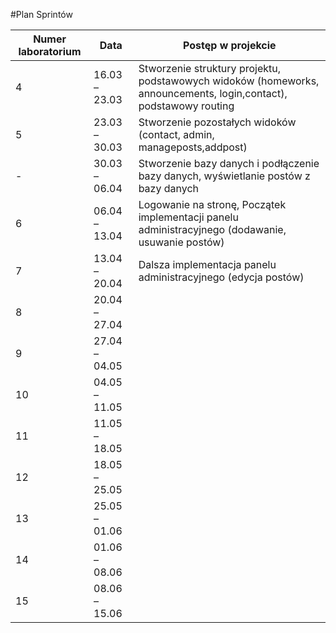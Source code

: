 #Plan Sprintów

Numer laboratorium | Data | Postęp w projekcie 
---| --- | ---
4|16.03 – 23.03|Stworzenie struktury projektu, podstawowych widoków (homeworks, announcements, login,contact), podstawowy routing 
5|23.03 – 30.03|Stworzenie pozostałych widoków (contact, admin, manageposts,addpost)
-|30.03 – 06.04|Stworzenie bazy danych i podłączenie bazy danych, wyświetlanie postów z bazy danych
6|06.04 – 13.04|Logowanie na stronę, Początek implementacji panelu administracyjnego (dodawanie, usuwanie postów)
7|13.04 – 20.04|Dalsza implementacja panelu administracyjnego (edycja postów)
8|20.04 – 27.04| 
9|27.04 – 04.05| 
10|04.05 – 11.05| 
11|11.05 – 18.05| 
12|18.05 – 25.05| 
13|25.05 – 01.06| 
14|01.06 – 08.06| 
15|08.06 – 15.06| 
